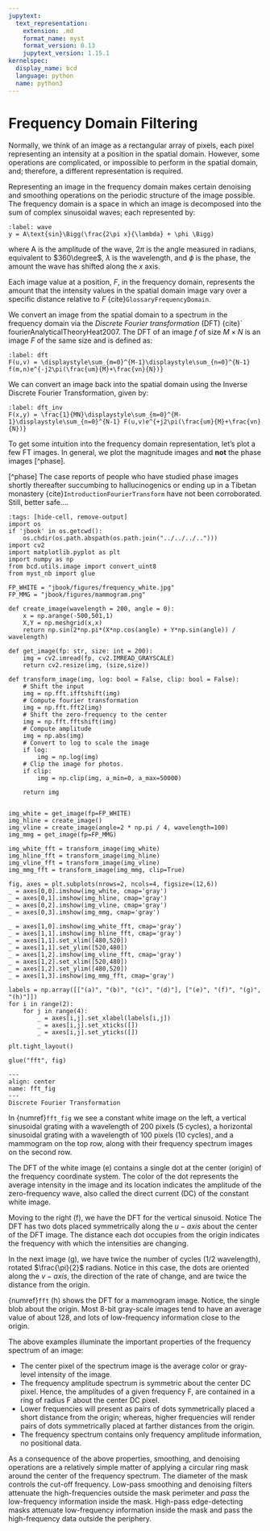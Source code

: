 ```yaml
---
jupytext:
  text_representation:
    extension: .md
    format_name: myst
    format_version: 0.13
    jupytext_version: 1.15.1
kernelspec:
  display_name: bcd
  language: python
  name: python3
---
```

# Frequency Domain Filtering

Normally, we think of an image as a rectangular array of pixels, each pixel representing an intensity at a position in the spatial domain. However, some operations are complicated, or impossible to perform in the spatial domain, and; therefore, a different representation is required.

Representing an image in the frequency domain makes certain denoising and smoothing operations on the periodic structure of the image possible. The frequency domain is a space in which an image is decomposed into the sum of complex sinusoidal waves; each represented by:

```{math}
:label: wave
y = A\text{sin}\Bigg(\frac{2\pi x}{\lambda} + \phi \Bigg)
```

where A is the amplitude of the wave, $2\pi$ is the angle measured in radians, equivalent to $360\degree$, $\lambda$ is the wavelength, and $\phi$ is the phase, the amount the wave has shifted along the $x$ axis.

Each image value at a position, $F$, in the frequency domain, represents the amount that the intensity values in the spatial domain image vary over a specific distance relative to $F$ {cite}`GlossaryFrequencyDomain`.

We convert an image from the spatial domain to a spectrum in the frequency domain via the *Discrete Fourier transformation* (DFT) {cite}` fourierAnalyticalTheoryHeat2007.  The DFT of an image $f$ of size $M \times N$ is an image $F$ of the same size and is defined as:

```{math}
:label: dft
F(u,v) = \displaystyle\sum_{m=0}^{M-1}\displaystyle\sum_{n=0}^{N-1} f(m,n)e^{-j2\pi(\frac{um}{M}+\frac{vn}{N})}
```

We can convert an image back into the spatial domain using the Inverse Discrete Fourier Transformation, given by:

```{math}
:label: dft_inv
F(x,y) = \frac{1}{MN}\displaystyle\sum_{m=0}^{M-1}\displaystyle\sum_{n=0}^{N-1} F(u,v)e^{+j2\pi(\frac{um}{M}+\frac{vn}{N})}
```

To get some intuition into the frequency domain representation, let’s plot a few FT images. In general, we plot the magnitude images and **not** the phase images [^phase].

[^phase] The case reports of people who have studied phase images shortly thereafter succumbing to hallucinogenics or ending up in a Tibetan monastery {cite}`IntroductionFourierTransform`  have not been corroborated. Still, better safe….

```{code-cell} ipython3
:tags: [hide-cell, remove-output]
import os
if 'jbook' in os.getcwd():
    os.chdir(os.path.abspath(os.path.join("../../../..")))
import cv2
import matplotlib.pyplot as plt
import numpy as np
from bcd.utils.image import convert_uint8
from myst_nb import glue

FP_WHITE = "jbook/figures/frequency_white.jpg"
FP_MMG = "jbook/figures/mammogram.png"

def create_image(wavelength = 200, angle = 0):
    x = np.arange(-500,501,1)
    X,Y = np.meshgrid(x,x)
    return np.sin(2*np.pi*(X*np.cos(angle) + Y*np.sin(angle)) / wavelength)

def get_image(fp: str, size: int = 200):
    img = cv2.imread(fp, cv2.IMREAD_GRAYSCALE)
    return cv2.resize(img, (size,size))

def transform_image(img, log: bool = False, clip: bool = False):
    # Shift the input
    img = np.fft.ifftshift(img)
    # Compute fourier transformation
    img = np.fft.fft2(img)
    # Shift the zero-frequency to the center
    img = np.fft.fftshift(img)
    # Compute amplitude
    img = np.abs(img)
    # Convert to log to scale the image
    if log:
        img = np.log(img)
    # Clip the image for photos.
    if clip:
        img = np.clip(img, a_min=0, a_max=50000)

    return img


img_white = get_image(fp=FP_WHITE)
img_hline = create_image()
img_vline = create_image(angle=2 * np.pi / 4, wavelength=100)
img_mmg = get_image(fp=FP_MMG)

img_white_fft = transform_image(img_white)
img_hline_fft = transform_image(img_hline)
img_vline_fft = transform_image(img_vline)
img_mmg_fft = transform_image(img_mmg, clip=True)

fig, axes = plt.subplots(nrows=2, ncols=4, figsize=(12,6))
_ = axes[0,0].imshow(img_white, cmap='gray')
_ = axes[0,1].imshow(img_hline, cmap='gray')
_ = axes[0,2].imshow(img_vline, cmap='gray')
_ = axes[0,3].imshow(img_mmg, cmap='gray')

_ = axes[1,0].imshow(img_white_fft, cmap='gray')
_ = axes[1,1].imshow(img_hline_fft, cmap='gray')
_ = axes[1,1].set_xlim([480,520])
_ = axes[1,1].set_ylim([520,480])
_ = axes[1,2].imshow(img_vline_fft, cmap='gray')
_ = axes[1,2].set_xlim([520,480])
_ = axes[1,2].set_ylim([480,520])
_ = axes[1,3].imshow(img_mmg_fft, cmap='gray')

labels = np.array([["(a)", "(b)", "(c)", "(d)"], ["(e)", "(f)", "(g)", "(h)"]])
for i in range(2):
    for j in range(4):
        _ = axes[i,j].set_xlabel(labels[i,j])
        _ = axes[i,j].set_xticks([])
        _ = axes[i,j].set_yticks([])

plt.tight_layout()

glue("fft", fig)
```

```{glue:figure} fft
---
align: center
name: fft_fig
---
Discrete Fourier Transformation
```

In {numref}`fft_fig` we see a constant white image on the left, a vertical sinusoidal grating with a wavelength of 200 pixels (5 cycles),  a horizontal sinusoidal grating with a wavelength of 100 pixels (10 cycles), and a  mammogram on the top row, along with their frequency spectrum images on the second row.

The DFT of the white image (e) contains a single dot at the center (origin) of the frequency coordinate system. The color of the dot represents the average intensity in the image and its location indicates the amplitude of the zero-frequency wave, also called the direct current (DC) of the constant white image.

Moving to the right (f), we have the DFT for the vertical sinusoid. Notice The DFT has two dots placed symmetrically along the $u-axis$ about the center of the DFT image.  The distance each dot occupies from the origin indicates the frequency with which the intensities are changing.

In the next image (g), we have twice the number of cycles (1/2 wavelength), rotated $\frac{\pi}{2}$ radians. Notice in this case, the dots are oriented along the $v-axis$, the direction of the rate of change, and are twice the distance from the origin.

{numref}`fft` (h) shows the DFT for a mammogram image. Notice, the single blob about the origin. Most 8-bit gray-scale images tend to have an average value of about 128, and lots of low-frequency information close to the origin.

The above examples illuminate the important properties of the frequency spectrum of an image:

- The center pixel of the spectrum image is the average color or gray-level intensity of the image.
- The frequency amplitude spectrum is symmetric about the center DC pixel. Hence, the amplitudes of a given frequency F, are contained in a ring of radius F about the center DC pixel.
- Lower frequencies will present as pairs of dots symmetrically placed a short distance from the origin; whereas, higher frequencies will render pairs of dots symmetrically placed at farther distances from the origin.
- The frequency spectrum contains only frequency amplitude information, no positional data.

As a consequence of the above properties, smoothing, and denoising operations are a relatively simple matter of applying a circular ring mask around the center of the frequency spectrum. The diameter of the mask controls the cut-off frequency. Low-pass smoothing and denoising filters attenuate the high-frequencies outside the mask perimeter and *pass* the low-frequency information inside the mask.  High-pass edge-detecting masks attenuate low-frequency information inside the mask and pass the high-frequency data outside the periphery.
